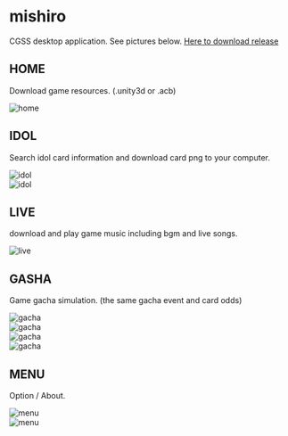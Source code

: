 # mishiro
CGSS desktop application. See pictures below. [Here to download release](https://github.com/toyobayashi/mishiro/releases)

## HOME
Download game resources. (.unity3d or .acb)  

![home](https://github.com/toyobayashi/mishiro/raw/master/img/home.png)  

## IDOL
Search idol card information and download card png to your computer.  

![idol](https://github.com/toyobayashi/mishiro/raw/master/img/idol.png)  
![idol](https://github.com/toyobayashi/mishiro/raw/master/img/idol2.png)  

## LIVE
download and play game music including bgm and live songs.  

![live](https://github.com/toyobayashi/mishiro/raw/master/img/live.png)  

## GASHA
Game gacha simulation. (the same gacha event and card odds)  

![gacha](https://github.com/toyobayashi/mishiro/raw/master/img/gacha.png)  
![gacha](https://github.com/toyobayashi/mishiro/raw/master/img/gacha2.png)  
![gacha](https://github.com/toyobayashi/mishiro/raw/master/img/gacha3.png)  
![gacha](https://github.com/toyobayashi/mishiro/raw/master/img/gacha4.png)  

## MENU
Option / About.  

![menu](https://github.com/toyobayashi/mishiro/raw/master/img/menu.png)  
![menu](https://github.com/toyobayashi/mishiro/raw/master/img/menu2.png)  

